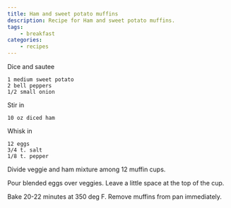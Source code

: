 ```yaml
---
title: Ham and sweet potato muffins
description: Recipe for Ham and sweet potato muffins.
tags:
    - breakfast
categories:
    - recipes
---
```


Dice and sautee

```
1 medium sweet potato
2 bell peppers
1/2 small onion
```

Stir in

```
10 oz diced ham
```

Whisk in

```
12 eggs
3/4 t. salt
1/8 t. pepper
```

Divide veggie and ham mixture among 12 muffin cups.

Pour blended eggs over veggies. Leave a little space at the top of the cup.

Bake 20-22 minutes at 350 deg F. Remove muffins from pan immediately.